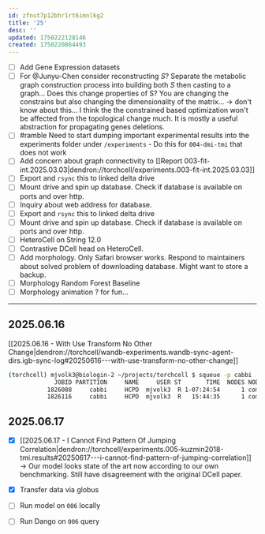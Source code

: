 ```yaml
---
id: zfnut7p12bhr1rt6imnlkg2
title: '25'
desc: ''
updated: 1750222128146
created: 1750220864493
---
```


- [ ] Add Gene Expression datasets
- [ ] For @Junyu-Chen consider reconstructing $S$? Separate the metabolic graph construction process into building both $S$ then casting to a graph... Does this change properties of S? You are changing the constrains but also changing the dimensionality of the matrix... → don't know about this... I think the the constrained based optimization won't be affected from the topological change much. It is mostly a useful abstraction for propagating genes deletions.
- [ ] #ramble Need to start dumping important experimental results into the experiments folder under `/experiments` - Do this for `004-dmi-tmi` that does not work
- [ ] Add concern about graph connectivity to [[Report 003-fit-int.2025.03.03|dendron://torchcell/experiments.003-fit-int.2025.03.03]]
- [ ] Export and `rsync` this to linked delta drive
- [ ] Mount drive and spin up database. Check if database is available on ports and over http.
- [ ] Inquiry about web address for database.
- [ ] Export and `rsync` this to linked delta drive
- [ ] Mount drive and spin up database. Check if database is available on ports and over http.
- [ ] HeteroCell on String 12.0
- [ ] Contrastive DCell head on HeteroCell.
- [ ] Add morphology. Only Safari browser works. Respond to maintainers about solved problem of downloading database. Might want to store a backup.
- [ ] Morphology Random Forest Baseline
- [ ] Morphology animation ? for fun...

***

## 2025.06.16

[[2025.06.16 - With Use Transform No Other Change|dendron://torchcell/wandb-experiments.wandb-sync-agent-dirs.igb-sync-log#20250616---with-use-transform-no-other-change]]

```bash
(torchcell) mjvolk3@biologin-2 ~/projects/torchcell $ squeue -p cabbi
             JOBID PARTITION     NAME     USER ST       TIME  NODES NODELIST(REASON)
           1826088     cabbi     HCPD  mjvolk3  R 1-07:24:54      1 compute-3-3
           1826116     cabbi     HCPD  mjvolk3  R   15:44:35      1 compute-3-3
```

## 2025.06.17

- [x] [[2025.06.17 - I Cannot Find Pattern Of Jumping Correlation|dendron://torchcell/experiments.005-kuzmin2018-tmi.results#20250617---i-cannot-find-pattern-of-jumping-correlation]] → Our model looks state of the art now according to our own benchmarking. Still have disagreement with the original DCell paper.
- [x] Transfer data via globus

- [ ] Run model on `006` locally

- [ ] Run Dango on `006` query
